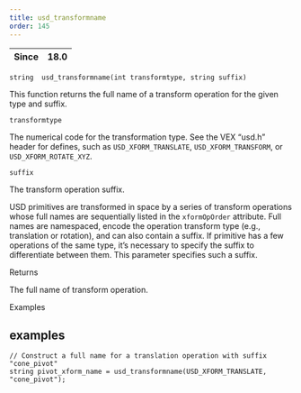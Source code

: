 ```yaml
---
title: usd_transformname
order: 145
---
```

| Since | 18.0 |
| --- | --- |

`string  usd_transformname(int transformtype, string suffix)`

This function returns the full name of a transform operation for the given type and suffix.

`transformtype`

The numerical code for the transformation type. See the VEX “usd.h” header for defines, such as `USD_XFORM_TRANSLATE`, `USD_XFORM_TRANSFORM`, or `USD_XFORM_ROTATE_XYZ`.

`suffix`

The transform operation suffix.

USD primitives are transformed in space by a series of transform operations whose full names are sequentially listed in the `xformOpOrder` attribute. Full names are namespaced, encode the operation transform type (e.g., translation or rotation), and can also contain a suffix. If primitive has a few operations of the same type, it’s necessary to specify the suffix to differentiate between them. This parameter specifies such a suffix.

Returns

The full name of transform operation.

Examples

## examples

```vex
// Construct a full name for a translation operation with suffix "cone_pivot"
string pivot_xform_name = usd_transformname(USD_XFORM_TRANSLATE, "cone_pivot");

```
